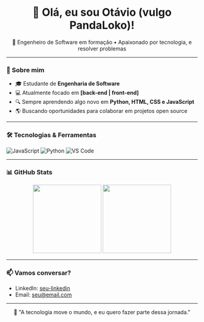 <h1 align="center">👋 Olá, eu sou Otávio (vulgo PandaLoko)!</h1>

<p align="center">
  🚀 Engenheiro de Software em formação • Apaixonado por tecnologia, e resolver problemas
</p>

---

### 🧠 Sobre mim

- 🎓 Estudante de **Engenharia de Software**
- 💻 Atualmente focado em **[back-end | front-end]** 
- 🔍 Sempre aprendendo algo novo em **Python, HTML, CSS e JavaScript**
- 🌎 Buscando oportunidades para colaborar em projetos open source

---

### 🛠️ Tecnologias & Ferramentas

![JavaScript](https://img.shields.io/badge/-JavaScript-F7DF1E?logo=javascript&logoColor=000)
![Python](https://img.shields.io/badge/-Python-3776AB?logo=python&logoColor=fff)
![VS Code](https://img.shields.io/badge/-VS%20Code-007ACC?logo=visual-studio-code&logoColor=fff)

<!-- Adicione as tecnologias que você usa -->

---

### 📊 GitHub Stats

<p align="center">
  <img height="180em" src="https://github-readme-stats.vercel.app/api?username=seu-usuario&show_icons=true&theme=tokyonight&count_private=true"/>
  <img height="180em" src="https://github-readme-stats.vercel.app/api/top-langs/?username=seu-usuario&layout=compact&theme=tokyonight"/>
</p>

---

### 📫 Vamos conversar?

- LinkedIn: [seu-linkedin](https://www.linkedin.com/in/ot%C3%A1vio-guedes-ab44a4248/)
- Email: [seu@email.com](mailto:otavioaredes62@email.com)

---

<p align="center">
  💬 "A tecnologia move o mundo, e eu quero fazer parte dessa jornada."
</p>

